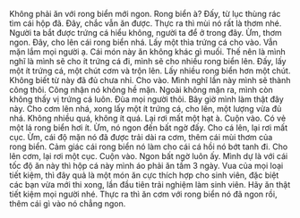 Không phải ăn với rong biển mới ngon. Rong biển à? Đấy, từ lục thùng rác tìm cái hộp đã. Đây, chắc vẫn ăn được. Thực ra thì mùi nó rất là thơm nhé. Người ta bắt được trứng cá hiểu không, người ta để ở trong đây. Ừm, thơm ngon. Đây, cho lên cái rong biển nhá. Lấy một thìa trứng cá cho vào. Vẫn mặn lắm mọi người ạ. Cái món này ăn không khác gì muối. Thế nên là mình nghĩ là mình sẽ cho ít trứng cá đi, mình sẽ cho nhiều rong biển lên. Đấy, lấy một ít trứng cá, một chút cơm và trộn lên. Lấy nhiều rong biển hơn một chút. Không biết từ này đã đủ chưa nhỉ. Cho vào. Mình nghĩ lần này mình sẽ thành công thôi. Công nhận nó không hề mặn. Ngoài không mặn ra, mình còn không thấy vị trứng cá luôn. Đùa mọi người thôi. Bây giờ mình làm thật đây này. Cho cơm lên nhá, xong lấy một ít trứng cá, cho lên, một lượng vừa đủ nhá. Không nhiều quá, không ít quá. Lại rơi mất một hạt à. Cuộn vào. Có vẻ một lá rong biển hơi ít. Ừm, nó ngon đến bất ngờ đấy. Cho cá lên, lại rơi mất cục. Ừm, cái độ mặn nó đã được trải dài ra cơm, thêm cái mùi thơm của rong biển. Cảm giác cái rong biển nó làm cho cái cá hồi nó bớt tanh đi. Cho lên cơm, lại rơi một cục. Cuộn vào. Ngon bất ngờ luôn ấy. Mình dự là với cái tốc độ ăn này thì hộp cá này mình áo phải ăn tầm 3 ngày. Vua của mọi loại tiết kiệm, thì đây quả là một món ăn cực thích hợp cho sinh viên, đặc biệt các bạn vừa mới thi xong, lần đầu tiên trải nghiệm làm sinh viên. Hãy ăn thật tiết kiệm mọi người nhé. Thực ra thì ăn cơm với rong biển nó đã ngon rồi, thêm cái gì vào nó chẳng ngon.